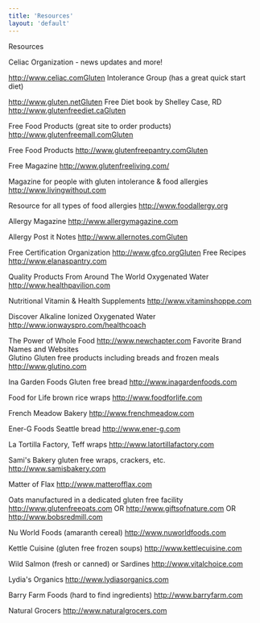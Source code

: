 ```yaml
---
title: 'Resources'
layout: 'default'
---
```

Resources  

Celiac Organization - news 
updates and more!

http://www.celiac.comGluten 
Intolerance Group 
(has a great quick start diet)

http://www.gluten.netGluten 
Free Diet book 
by Shelley Case, RD
http://www.glutenfreediet.caGluten 

Free Food Products 
(great site to order products)
http://www.glutenfreemall.comGluten 

Free Food Products
http://www.glutenfreepantry.comGluten 

Free Magazine
http://www.glutenfreeliving.com/

Magazine for people with gluten 
intolerance & food allergies
http://www.livingwithout.com

Resource for all types of food allergies
http://www.foodallergy.org	

Allergy Magazine
http://www.allergymagazine.com

Allergy Post it Notes
http://www.allernotes.comGluten 

Free Certification Organization
http://www.gfco.orgGluten 
Free Recipes
http://www.elanaspantry.com

Quality Products From Around The World 
Oxygenated Water
http://www.healthpavilion.com 

Nutritional Vitamin & Health Supplements
http://www.vitaminshoppe.com 

Discover Alkaline Ionized 
Oxygenated Water
http://www.ionwayspro.com/healthcoach 

The Power of Whole Food
http://www.newchapter.com
Favorite Brand Names and Websites  
Glutino 
Gluten free products 
including breads and frozen meals
http://www.glutino.com 

Ina Garden Foods Gluten free bread
http://www.inagardenfoods.com 

Food for Life brown rice wraps
http://www.foodforlife.com 

French Meadow Bakery
http://www.frenchmeadow.com 

Ener-G Foods Seattle bread
http://www.ener-g.com 

La Tortilla Factory, Teff wraps
http://www.latortillafactory.com 

Sami's Bakery gluten free 
wraps, crackers, etc.
http://www.samisbakery.com 

Matter of Flax
http://www.matterofflax.com 

Oats manufactured in a dedicated 
gluten free facility
http://www.glutenfreeoats.com OR
http://www.giftsofnature.com OR
http://www.bobsredmill.com

Nu World Foods (amaranth cereal)
http://www.nuworldfoods.com 

Kettle Cuisine (gluten free frozen soups)
http://www.kettlecuisine.com 

Wild Salmon (fresh or canned) 
or Sardines
http://www.vitalchoice.com 

Lydia's Organics
http://www.lydiasorganics.com 

Barry Farm Foods 
(hard to find ingredients) 
http://www.barryfarm.com

Natural Grocers
http://www.naturalgrocers.com
